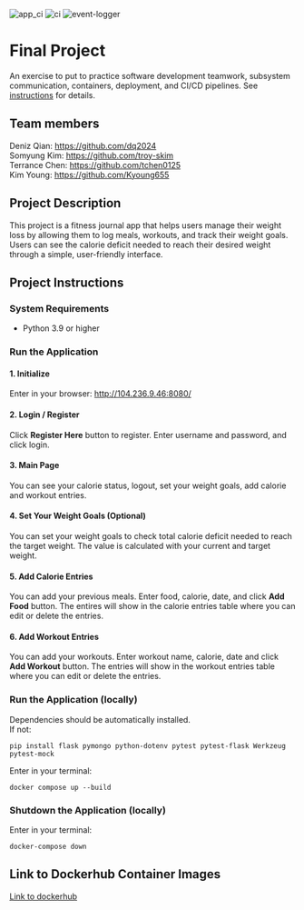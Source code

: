 ![app_ci](https://github.com/software-students-spring2024/5-final-project-spring-2024-dttt5/actions/workflows/app_ci.yml/badge.svg)
![ci](https://github.com/software-students-spring2024/5-final-project-spring-2024-dttt5/actions/workflows/ci.yml/badge.svg)
![event-logger](https://github.com/software-students-spring2024/5-final-project-spring-2024-dttt5/actions/workflows/event-logger.yml/badge.svg)
# Final Project

An exercise to put to practice software development teamwork, subsystem communication, containers, deployment, and CI/CD pipelines. See [instructions](./instructions.md) for details.

## Team members

Deniz Qian: https://github.com/dq2024  
Somyung Kim: https://github.com/troy-skim  
Terrance Chen: https://github.com/tchen0125  
Kim Young: https://github.com/Kyoung655

## Project Description
This project is a fitness journal app that helps users manage their weight loss by allowing them to log meals, workouts, and track their weight goals. Users can see the calorie deficit needed to reach their desired weight through a simple, user-friendly interface.

## Project Instructions

### System Requirements
- Python 3.9 or higher

### Run the Application

#### 1. Initialize
Enter in your browser: http://104.236.9.46:8080/

#### 2. Login / Register
Click **Register Here** button to register. Enter username and password, and click login.

#### 3. Main Page
You can see your calorie status, logout, set your weight goals, add calorie and workout entries.

#### 4. Set Your Weight Goals (Optional)
You can set your weight goals to check total calorie deficit needed to reach the target weight. The value is calculated with your current and target weight.

#### 5. Add Calorie Entries
You can add your previous meals. Enter food, calorie, date, and click **Add Food** button. The entires will show in the calorie entries table where you can edit or delete the entries.

#### 6. Add Workout Entries
You can add your workouts. Enter workout name, calorie, date and click **Add Workout** button. The entries will show in the workout entries table where you can edit or delete the entries.

### Run the Application (locally)
Dependencies should be automatically installed.  
If not:
```
pip install flask pymongo python-dotenv pytest pytest-flask Werkzeug pytest-mock
```

Enter in your terminal:
```
docker compose up --build
```

### Shutdown the Application (locally)
Enter in your terminal:
```
docker-compose down
```

## Link to Dockerhub Container Images
[Link to dockerhub](https://hub.docker.com/r/tchen0125/app)
